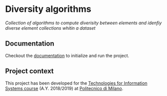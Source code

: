 # Diversity algorithms
*Collection of algorithms to compute diverisity between elements and idenfiy diverse element collections whitin a dataset*



## Documentation

Checkout the [documentation](docs) to initialize and run the project.


## Project context

This project has been developed for the [Technologies for Information Systems course] (A.Y. 2018/2019) at [Politecnico di Milano].

[Technologies for Information Systems course]: https://www4.ceda.polimi.it/manifesti/manifesti/controller/ManifestoPublic.do?EVN_DETTAGLIO_RIGA_MANIFESTO=evento&aa=2018&k_cf=225&k_corso_la=481&k_indir=T2A&codDescr=052537&lang=EN&semestre=1&idGruppo=3756&idRiga=234198
[Politecnico di Milano]: https://www.polimi.it/